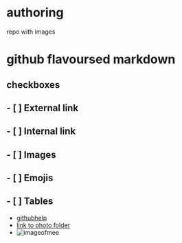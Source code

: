 # authoring
repo with images 
# github flavoursed markdown
## checkboxes
## - [ ] External link
## - [ ] Internal link
## - [ ] Images
## - [ ] Emojis
## - [ ] Tables
- [githubhelp](https://support.github.com/)
- [link to photo folder](https://github.com/Laurazig/authoring/tree/main/Pictures)
- ![imageofmee](https://github.com/Laurazig/authoring/blob/main/Pictures/me.jpeg)
